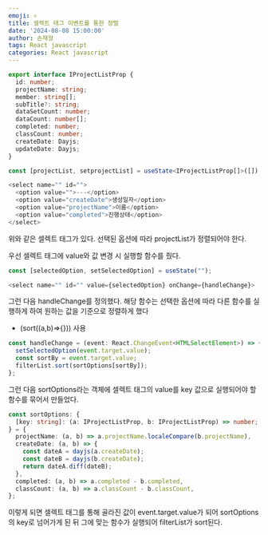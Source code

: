 ```yaml
---
emoji: ⚛️
title: 셀렉트 태그 이벤트를 통한 정렬
date: '2024-08-08 15:00:00'
author: 손재형
tags: React javascript
categories: React javascript
---
```


```ts
export interface IProjectListProp {
  id: number;
  projectName: string;
  member: string[];
  subTitle?: string;
  dataSetCount: number;
  dataCount: number[];
  completed: number;
  classCount: number;
  createDate: Dayjs;
  updateDate: Dayjs;
}

const [projectList, setprojectList] = useState<IProjectListProp[]>([]);
```

```ts
<select name="" id="">
  <option value="">---</option>
  <option value="createDate">생성일자</option>
  <option value="projectName">이름</option>
  <option value="completed">진행상태</option>
</select>
```

위와 같은 셀렉트 태그가 있다.
선택된 옵션에 따라 projectList가 정렬되어야 한다.

우선 셀렉트 태그에 value와 값 변경 시 실행할 함수를 줬다.

```ts
const [selectedOption, setSelectedOption] = useState("");

<select name="" id="" value={selectedOption} onChange={handleChange}>
```

그런 다음 handleChange를 정의했다.
해당 함수는 선택한 옵션에 따라 다른 함수를 실행하게 하여 원하는 값을 기준으로 정렬하게 했다

- (sort((a,b)=>{})) 사용

```ts
const handleChange = (event: React.ChangeEvent<HTMLSelectElement>) => {
  setSelectedOption(event.target.value);
  const sortBy = event.target.value;
  filterList.sort(sortOptions[sortBy]);
};
```

그런 다음 sortOptions라는 객체에 셀렉트 태그의 value를 key 값으로 실행되어야 할 함수를 묶어서 만들었다.

```ts
const sortOptions: {
  [key: string]: (a: IProjectListProp, b: IProjectListProp) => number;
} = {
  projectName: (a, b) => a.projectName.localeCompare(b.projectName),
  createDate: (a, b) => {
    const dateA = dayjs(a.createDate);
    const dateB = dayjs(b.createDate);
    return dateA.diff(dateB);
  },
  completed: (a, b) => a.completed - b.completed,
  classCount: (a, b) => a.classCount - b.classCount,
};
```

이렇게 되면 셀렉트 태그를 통해 골라진 값이 event.target.value가 되어 sortOptions의 key로 넘어가게 된 뒤 그에 맞는 함수가 실행되어 filterList가 sort된다.
